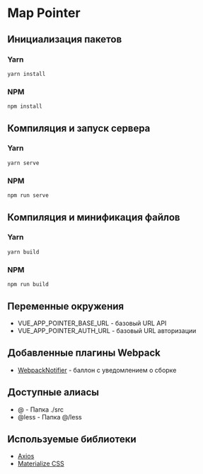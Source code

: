 # Map Pointer

## Инициализация пакетов

### Yarn

```
yarn install
```

### NPM

```
npm install
```

## Компиляция и запуск сервера

### Yarn

```
yarn serve
```

### NPM

```
npm run serve
```

## Компиляция и минификация файлов

### Yarn

```
yarn build
```

### NPM

```
npm run build
```

## Переменные окружения

-  VUE_APP_POINTER_BASE_URL - базовый URL API
-  VUE_APP_POINTER_AUTH_URL - базовый URL авторизации

## Добавленные плагины Webpack

-  [WebpackNotifier](https://github.com/Turbo87/webpack-notifier) - баллон с уведомлением о сборке

## Доступные алиасы

-  @ - Папка ./src
-  @less - Папка @/less

## Используемые библиотеки

-  [Axios](https://www.npmjs.com/package/axios)
-  [Materialize CSS](https://materializecss.com)
